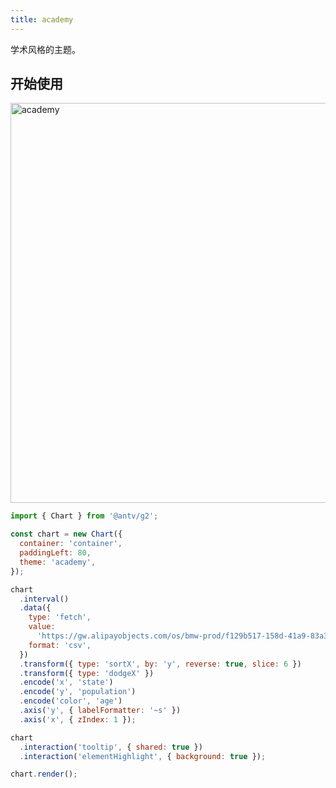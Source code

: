 ```yaml
---
title: academy
---
```


学术风格的主题。

## 开始使用

<img src="https://mdn.alipayobjects.com/huamei_qa8qxu/afts/img/A*bhxbTbGXhJwAAAAAAAAAAAAADmJ7AQ/original" width=640 alt="academy">

```js
import { Chart } from '@antv/g2';

const chart = new Chart({
  container: 'container',
  paddingLeft: 80,
  theme: 'academy',
});

chart
  .interval()
  .data({
    type: 'fetch',
    value:
      'https://gw.alipayobjects.com/os/bmw-prod/f129b517-158d-41a9-83a3-3294d639b39e.csv',
    format: 'csv',
  })
  .transform({ type: 'sortX', by: 'y', reverse: true, slice: 6 })
  .transform({ type: 'dodgeX' })
  .encode('x', 'state')
  .encode('y', 'population')
  .encode('color', 'age')
  .axis('y', { labelFormatter: '~s' })
  .axis('x', { zIndex: 1 });

chart
  .interaction('tooltip', { shared: true })
  .interaction('elementHighlight', { background: true });

chart.render();
```

